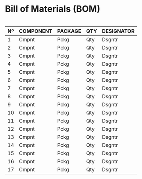 # Bill of Materials (BOM) <h1>

| Nº  |  COMPONENT  | PACKAGE | QTY | DESIGNATOR |
| --- | ----------- | ------- | --- | ---------- |
|  1  | Cmpnt | Pckg | Qty | Dsgntr |
|  2  | Cmpnt | Pckg | Qty | Dsgntr |
|  3  | Cmpnt | Pckg | Qty | Dsgntr |
|  4  | Cmpnt | Pckg | Qty | Dsgntr |
|  5  | Cmpnt | Pckg | Qty | Dsgntr |
|  6  | Cmpnt | Pckg | Qty | Dsgntr |
|  7  | Cmpnt | Pckg | Qty | Dsgntr |
|  8  | Cmpnt | Pckg | Qty | Dsgntr |
|  9  | Cmpnt | Pckg | Qty | Dsgntr |
| 10  | Cmpnt | Pckg | Qty | Dsgntr |
| 11  | Cmpnt | Pckg | Qty | Dsgntr |
| 12  | Cmpnt | Pckg | Qty | Dsgntr |
| 13  | Cmpnt | Pckg | Qty | Dsgntr |
| 14  | Cmpnt | Pckg | Qty | Dsgntr |
| 15  | Cmpnt | Pckg | Qty | Dsgntr |
| 16  | Cmpnt | Pckg | Qty | Dsgntr |
| 17  | Cmpnt | Pckg | Qty | Dsgntr |
